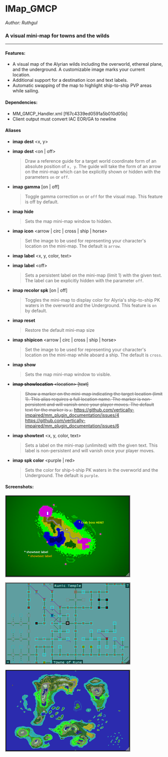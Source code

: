 # IMap_GMCP

*Author: Ruthgul*<br />

### A visual mini-map for towns and the wilds
---
#### Features:
* A visual map of the Alyrian wilds including the overworld, ethereal plane, and the underground. A customizable image marks your current location.
* Additional support for a destination icon and text labels.
* Automatic swapping of the map to highlight ship-to-ship PVP areas while sailing.

#### Dependencies:
* MM_GMCP_Handler.xml [f67c4339ed0591a5b010d05b]
* Client output must convert IAC EOR/GA to newline

#### Aliases
* **imap dest** \<x, y>
* **imap dest** \<on | off>
  > Draw a reference guide for a target world coordinate form of an absolute position of `x, y`. The guide will take the form of an arrow on the mini-map which can be explicitly shown or hidden with the parameters `on` or `off`.

* **imap gamma** [on | off]
  > Toggle gamma correction `on` or `off` for the visual map. This feature is off by default.

* **imap hide**
  > Sets the map mini-map window to hidden.

* **imap icon** \<arrow | circ | cross | ship | horse>
  > Set the image to be used for representing your character's location on the mini-map. The default is `arrow`.

* **imap label** \<x, y, color, text>
* **imap label** \<off>
  > Sets a persistent label on the mini-map (limit 1) with the given text. The label can be explicitly hidden with the parameter `off`.

* **imap recolor spk** [on | off]
  > Toggles the mini-map to display color for Alyria's ship-to-ship PK waters in the overworld and the Underground. This feature is `on` by default.

* **imap reset**
  > Restore the default mini-map size

* **imap shipicon** \<arrow | circ | cross | ship | horse>
  > Set the image to be used for representing your character's location on the mini-map while aboard a ship. The default is `cross`.

* **imap show**
  > Sets the map mini-map window to visible.

* ~~**imap showlocation** \<location> [text]~~
  > ~~Show a marker on the mini-map indicating the target location (limit 1). This alias requires a full location name. The marker is non-persistent and will vanish once your player moves. The default text for the marker is `x`.~~
  > https://github.com/vertically-impaired/mm_plugin_documentation/issues/4<br />
  > https://github.com/vertically-impaired/mm_plugin_documentation/issues/6

* **imap showtext** \<x, y, color, text>
  > Sets a label on the mini-map (unlimited) with the given text. This label is non-persistent and will vanish once your player moves.

* **imap spk color** \<purple | red>
  > Sets the color for ship-t-ship PK waters in the overworld and the Underground. The default is `purple`.

#### Screenshots:
![screenshot-captures](assets/images/imap_gmcp_1.png)

![screenshot-captures](assets/images/imap_gmcp_2.png)

![screenshot-captures](assets/images/imap_gmcp_3.png)
